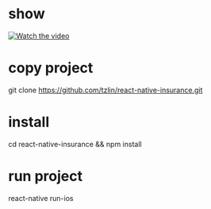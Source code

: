 # show
[![Watch the video](http://thyrsi.com/t6/601/1541915833x2890186170.jpg)](http://v.youku.com/v_show/id_XMzkxNDAzNjQwOA==.html?spm=a2h3j.8428770.3416059.1)

# copy project 
git clone https://github.com/tzlin/react-native-insurance.git

# install
cd react-native-insurance && npm install

# run project
react-native run-ios 
